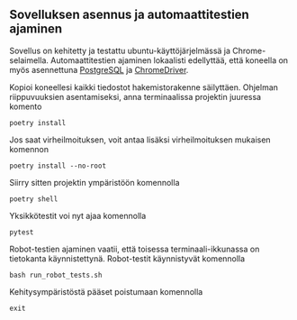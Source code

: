 ## Sovelluksen asennus ja automaattitestien ajaminen
Sovellus on kehitetty ja testattu ubuntu-käyttöjärjelmässä ja Chrome-selaimella. Automaattitestien ajaminen lokaalisti edellyttää, että koneella on myös asennettuna [PostgreSQL](https://hy-tsoha.github.io/materiaali/osa-2/#tietokannan-k%C3%A4ytt%C3%A4minen) ja [ChromeDriver](https://chromedriver.chromium.org/).

Kopioi koneellesi kaikki tiedostot hakemistorakenne säilyttäen. Ohjelman riippuvuuksien asentamiseksi, anna terminaalissa projektin juuressa komento
```
poetry install
```
Jos saat virheilmoituksen, voit antaa lisäksi virheilmoituksen mukaisen komennon
```
poetry install --no-root
```
Siirry sitten projektin ympäristöön komennolla
```
poetry shell
```
Yksikkötestit voi nyt ajaa komennolla 
```
pytest
```
Robot-testien ajaminen vaatii, että toisessa terminaali-ikkunassa on tietokanta käynnistettynä. Robot-testit käynnistyvät komennolla
```
bash run_robot_tests.sh
```
Kehitysympäristöstä pääset poistumaan komennolla
```
exit
```
